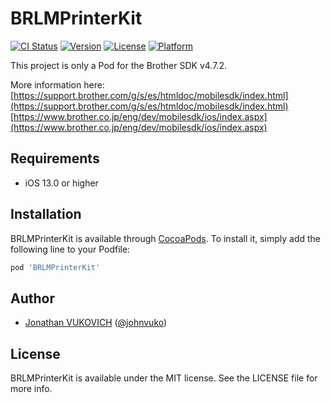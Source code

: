 # BRLMPrinterKit

[![CI Status](https://img.shields.io/travis/johnvuko/BRLMPrinterKit.svg?style=flat)](https://travis-ci.org/johnvuko/BRLMPrinterKit)
[![Version](https://img.shields.io/cocoapods/v/BRLMPrinterKit.svg?style=flat)](https://cocoapods.org/pods/BRLMPrinterKit)
[![License](https://img.shields.io/cocoapods/l/BRLMPrinterKit.svg?style=flat)](https://cocoapods.org/pods/BRLMPrinterKit)
[![Platform](https://img.shields.io/cocoapods/p/BRLMPrinterKit.svg?style=flat)](https://cocoapods.org/pods/BRLMPrinterKit)

This project is only a Pod for the Brother SDK v4.7.2.

More information here:
[https://support.brother.com/g/s/es/htmldoc/mobilesdk/index.html](https://support.brother.com/g/s/es/htmldoc/mobilesdk/index.html)
[https://www.brother.co.jp/eng/dev/mobilesdk/ios/index.aspx](https://www.brother.co.jp/eng/dev/mobilesdk/ios/index.aspx)

## Requirements

- iOS 13.0 or higher

## Installation

BRLMPrinterKit is available through [CocoaPods](https://cocoapods.org). To install
it, simply add the following line to your Podfile:

```ruby
pod 'BRLMPrinterKit'
```

## Author

- [Jonathan VUKOVICH](https://github.com/johnvuko) ([@johnvuko](https://twitter.com/johnvuko))


## License

BRLMPrinterKit is available under the MIT license. See the LICENSE file for more info.
